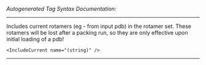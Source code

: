 _Autogenerated Tag Syntax Documentation:_

---
Includes current rotamers (eg - from input pdb) in the rotamer set. These rotamers will be lost after a packing run, so they are only effective upon initial loading of a pdb!

```
<IncludeCurrent name="(string)" />
```



---
